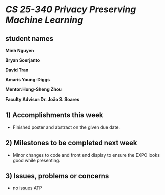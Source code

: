 # *CS 25-340 Privacy Preserving Machine Learning*

## student names
**Minh Nguyen**

**Bryan Soerjanto** 

**David Tran**

**Amaris Young-Diggs**

**Mentor:Hong-Sheng Zhou**

**Faculty Advisor:Dr. João S. Soares**

## 1) Accomplishments this week ##
   - Finished poster and abstract on the given due date.

## 2) Milestones to be completed next week ##
   - Minor changes to code and front end display to ensure the EXPO looks good while presenting.

## 3) Issues, problems or concerns ##
   - no issues ATP
   
